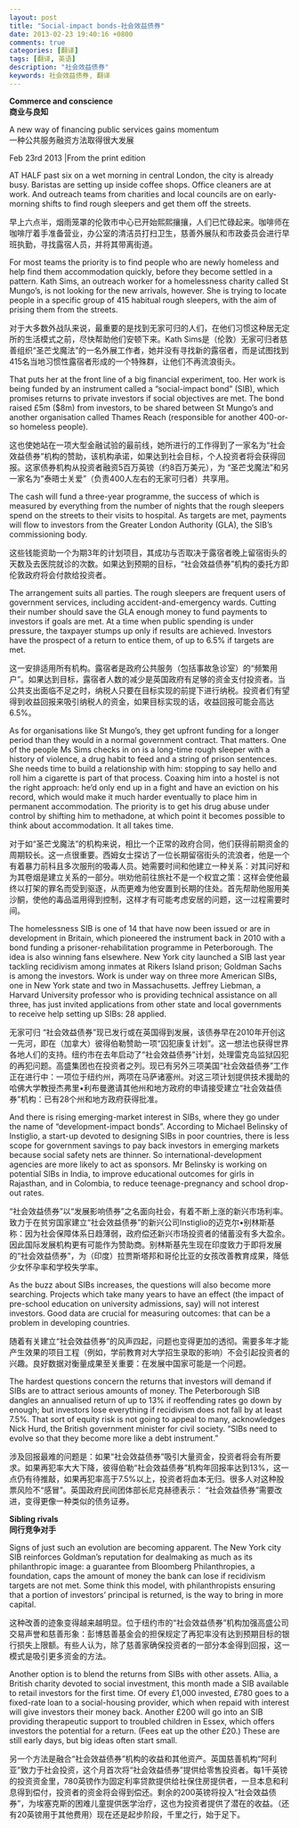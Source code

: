 ```yaml
---
layout: post
title: "Social-impact bonds-社会效益债券"
date: 2013-02-23 19:40:16 +0800
comments: true
categories: [翻译]
tags: [翻译, 英语]
description: "社会效益债券" 
keywords: 社会效益债券, 翻译
---
```


**Commerce and conscience**  
**商业与良知**   

A new way of financing public services gains momentum  
一种公共服务融资方法取得很大发展

Feb 23rd 2013 |From the print edition

<!--more-->

AT HALF past six on a wet morning in central London, the city is already busy. Baristas are setting up inside coffee shops. Office cleaners are at work. And outreach teams from charities and local councils are on early-morning shifts to find rough sleepers and get them off the streets.  

早上六点半，烟雨笼罩的伦敦市中心已开始熙熙攘攘，人们已忙碌起来。咖啡师在咖啡厅着手准备营业，办公室的清洁员打扫卫生，慈善外展队和市政委员会进行早班执勤，寻找露宿人员，并将其带离街道。

For most teams the priority is to find people who are newly homeless and help find them accommodation quickly, before they become settled in a pattern. Kath Sims, an outreach worker for a homelessness charity called St Mungo’s, is not looking for the new arrivals, however. She is trying to locate people in a specific group of 415 habitual rough sleepers, with the aim of prising them from the streets. 

对于大多数外战队来说，最重要的是找到无家可归的人们，在他们习惯这种居无定所的生活模式之前，尽快帮助他们安顿下来。Kath Sims是（伦敦）无家可归者慈善组织“圣芒戈魔法”的一名外展工作者，她并没有寻找新的露宿者，而是试图找到415名当地习惯性露宿者形成的一个特殊群，让他们不再流浪街头。

That puts her at the front line of a big financial experiment, too. Her work is being funded by an instrument called a “social-impact bond” (SIB), which promises returns to private investors if social objectives are met. The bond raised £5m ($8m) from investors, to be shared between St Mungo’s and another organisation called Thames Reach (responsible for another 400-or-so homeless people).

这也使她站在一项大型金融试验的最前线，她所进行的工作得到了一家名为“社会效益债券”机构的赞助，该机构承诺，如果达到社会目标，个人投资者将会获得回报。这家债券机构从投资者融资5百万英镑（约8百万美元），为 “圣芒戈魔法”和另一家名为“泰晤士关爱”（负责400人左右的无家可归者）共享用。

The cash will fund a three-year programme, the success of which is measured by everything from the number of nights that the rough sleepers spend on the streets to their visits to hospital. As targets are met, payments will flow to investors from the Greater London Authority (GLA), the SIB’s commissioning body. 

这些钱能资助一个为期3年的计划项目，其成功与否取决于露宿者晚上留宿街头的天数及去医院就诊的次数。如果达到预期的目标，“社会效益债券”机构的委托方即伦敦政府将会付款给投资者。

The arrangement suits all parties. The rough sleepers are frequent users of government services, including accident-and-emergency wards. Cutting their number should save the GLA enough money to fund payments to investors if goals are met. At a time when public spending is under pressure, the taxpayer stumps up only if results are achieved. Investors have the prospect of a return to entice them, of up to 6.5% if targets are met. 

这一安排适用所有机构。露宿者是政府公共服务（包括事故急诊室）的“频繁用户”。如果达到目标，露宿者人数的减少是英国政府有足够的资金支付投资者。当公共支出面临不足之时，纳税人只要在目标实现的前提下进行纳税。投资者们有望得到收益回报来吸引纳税人的资金，如果目标实现的话，收益回报可能会高达6.5%。

As for organisations like St Mungo’s, they get upfront funding for a longer period than they would in a normal government contract. That matters. One of the people Ms Sims checks in on is a long-time rough sleeper with a history of violence, a drug habit to feed and a string of prison sentences. She needs time to build a relationship with him: stopping to say hello and roll him a cigarette is part of that process. Coaxing him into a hostel is not the right approach: he’d only end up in a fight and have an eviction on his record, which would make it much harder eventually to place him in permanent accommodation. The priority is to get his drug abuse under control by shifting him to methadone, at which point it becomes possible to think about accommodation. It all takes time. 

对于如“圣芒戈魔法”的机构来说，相比一个正常的政府合同，他们获得前期资金的周期较长。这一点很重要。西姆女士探访了一位长期留宿街头的流浪者，他是一个有着暴力前科且多次服刑的吸毒人员。她需要时间和他建立一种关系：对其问好和为其卷烟是建立关系的一部分。哄劝他前往旅社不是一个权宜之策：这样会使他最终以打架的罪名而受到驱逐，从而更难为他安置到长期的住处。首先帮助他服用美沙酮，使他的毒品滥用得到控制，这样才有可能考虑安居的问题，这一过程需要时间。

The homelessness SIB is one of 14 that have now been issued or are in development in Britain, which pioneered the instrument back in 2010 with a bond funding a prisoner-rehabilitation programme in Peterborough. The idea is also winning fans elsewhere. New York city launched a SIB last year tackling recidivism among inmates at Rikers Island prison; Goldman Sachs is among the investors. Work is under way on three more American SIBs, one in New York state and two in Massachusetts. Jeffrey Liebman, a Harvard University professor who is providing technical assistance on all three, has just invited applications from other state and local governments to receive help setting up SIBs: 28 applied. 

无家可归 “社会效益债券”现已发行或在英国得到发展，该债券早在2010年开创这一先河，即在（加拿大）彼得伯勒赞助一项“囚犯康复计划”。这一想法也获得世界各地人们的支持。纽约市在去年启动了“社会效益债券”计划，处理雷克岛监狱囚犯的再犯问题。高盛集团也在投资者之列。现已有另外三项美国“社会效益债券”工作正在进行中：一项位于纽约州，两项在马萨诸塞州。对这三项计划提供技术援助的哈佛大学教授杰弗里•利布曼邀请其他州和地方政府的申请接受建立“社会效益债券”机构：已有28个州和地方政府获得批准。

And there is rising emerging-market interest in SIBs, where they go under the name of “development-impact bonds”. According to Michael Belinsky of Instiglio, a start-up devoted to designing SIBs in poor countries, there is less scope for government savings to pay back investors in emerging markets because social safety nets are thinner. So international-development agencies are more likely to act as sponsors. Mr Belinsky is working on potential SIBs in India, to improve educational outcomes for girls in Rajasthan, and in Colombia, to reduce teenage-pregnancy and school drop-out rates. 

“社会效益债券”以“发展影响债券”之名面向社会，有着不断上涨的新兴市场利率。致力于在贫穷国家建立“社会效益债券”的新兴公司Instiglio的迈克尔•别林斯基称：因为社会保障体系日趋薄弱，政府偿还新兴市场投资者的储蓄没有多大盈余。因此国际发展机构更有可能作为赞助商。别林斯基先生现在印度致力于即将发展的“社会效益债券”，为（印度）拉贾斯塔邦和哥伦比亚的女孩改善教育成果，降低少女怀孕率和学校失学率。

As the buzz about SIBs increases, the questions will also become more searching. Projects which take many years to have an effect (the impact of pre-school education on university admissions, say) will not interest investors. Good data are crucial for measuring outcomes: that can be a problem in developing countries. 

随着有关建立“社会效益债券”的风声四起，问题也变得更加的透彻。需要多年才能产生效果的项目工程（例如，学前教育对大学招生录取的影响）不会引起投资者的兴趣。良好数据对衡量成果至关重要：在发展中国家可能是一个问题。

The hardest questions concern the returns that investors will demand if SIBs are to attract serious amounts of money. The Peterborough SIB dangles an annualised return of up to 13% if reoffending rates go down by enough; but investors lose everything if recidivism does not fall by at least 7.5%. That sort of equity risk is not going to appeal to many, acknowledges Nick Hurd, the British government minister for civil society. “SIBs need to evolve so that they become more like a debt instrument.” 

涉及回报最难的问题是：如果“社会效益债券”吸引大量资金，投资者将会有所要求。如果再犯率大大下降，彼得伯勒“社会效益债券”机构年回报率达到13%，这一点仍有待推敲，如果再犯率高于7.5%以上，投资者将血本无归。很多人对这种股票风险不“感冒”。英国政府民间团体部长尼克赫德表示： “社会效益债券”需要改进，变得更像一种类似的债务证券。  

**Sibling rivals**  
**同行竞争对手**

Signs of just such an evolution are becoming apparent. The New York city SIB reinforces Goldman’s reputation for dealmaking as much as its philanthropic image: a guarantee from Bloomberg Philanthropies, a foundation, caps the amount of money the bank can lose if recidivism targets are not met. Some think this model, with philanthropists ensuring that a portion of investors’ principal is returned, is the way to bring in more capital.

这种改善的迹象变得越来越明显。位于纽约市的“社会效益债券”机构加强高盛公司交易声誉和慈善形象：彭博慈善基金会的担保规定了再犯率没有达到预期目标的银行损失上限额。有些人认为，除了慈善家确保投资者的一部分本金得到回报，这一模式是吸引更多资金的方法。   

Another option is to blend the returns from SIBs with other assets. Allia, a British charity devoted to social investment, this month made a SIB available to retail investors for the first time. Of every £1,000 invested, £780 goes to a fixed-rate loan to a social-housing provider, which when repaid with interest will give investors their money back. Another £200 will go into an SIB providing therapeutic support to troubled children in Essex, which offers investors the potential for a return. (Fees eat up the other £20.) These are still early days, but big ideas often start small. 

另一个方法是融合“社会效益债券”机构的收益和其他资产。英国慈善机构“阿利亚”致力于社会投资，这个月首次将“社会效益债券”提供给零售投资者。每1千英镑的投资资金里，780英镑作为固定利率贷款提供给社保住房提供者，一旦本息和利息得到偿付，投资者的资金将会得到偿还。剩余的200英镑将投入“社会效益债券”，为埃塞克斯的困难儿童提供医学治疗，这也为投资者提供了潜在的收益。（还有20英镑用于其他费用）现在还是起步阶段，千里之行，始于足下。
